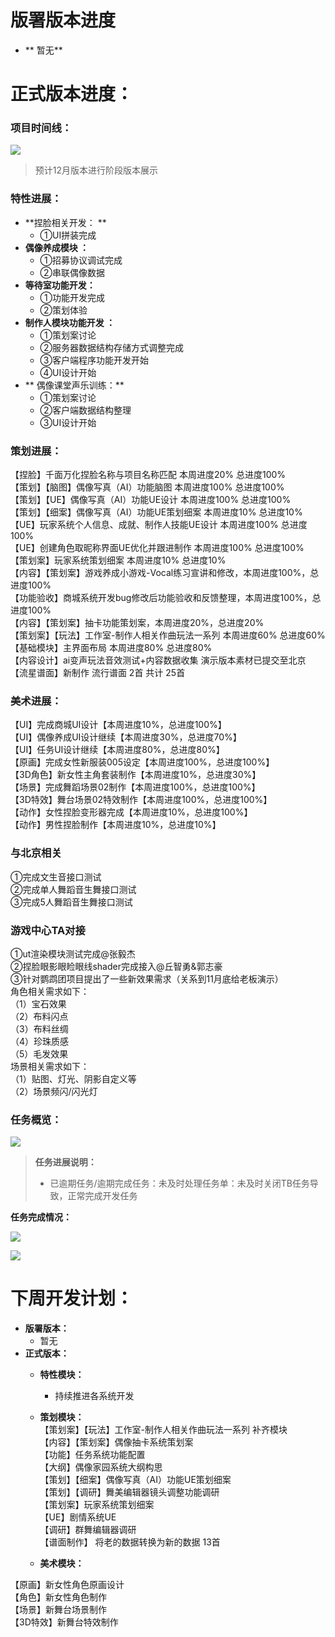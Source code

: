 # 版署版本进度
+ ** 暂无**

# 正式版本进度：
### 项目时间线：
![](https://cdn.nlark.com/yuque/0/2024/png/12926950/1721990606810-9647d188-492a-479a-aaa6-7243f3969aa7.png)

> 预计12月版本进行阶段版本展示
>

### 特性进展：   
+ **捏脸相关开发：  **
    -  ①UI拼装完成  
+  **偶像养成模块 ：**
    - ①招募协议调试完成
    - ②串联偶像数据  
+  **等待室功能开发：**
    - ①功能开发完成
    - ②策划体验  
+  **制作人模块功能开发 ：**
    - ①策划案讨论
    - ②服务器数据结构存储方式调整完成
    - ③客户端程序功能开发开始  
    -  ④UI设计开始  
+ ** 偶像课堂声乐训练：**
    - ①策划案讨论
    - ②客户端数据结构整理
    - ③UI设计开始  

### 策划进展：
【捏脸】千面万化捏脸名称与项目名称匹配  本周进度20%  总进度100%  
【策划】【脑图】偶像写真（AI）功能脑图  本周进度100%  总进度100%  
【策划】【UE】偶像写真（AI）功能UE设计     本周进度100%  总进度100%  
【策划】【细案】偶像写真（AI）功能UE策划细案    本周进度10%  总进度10%  
【UE】玩家系统个人信息、成就、制作人技能UE设计  本周进度100%  总进度100%  
【UE】创建角色取昵称界面UE优化并跟进制作  本周进度100%  总进度100%  
【策划案】玩家系统策划细案    本周进度10%  总进度10%  
【内容】【策划案】游戏养成小游戏-Vocal练习宣讲和修改，本周进度100%，总进度100%  
【功能验收】商城系统开发bug修改后功能验收和反馈整理，本周进度100%，总进度100%  
【内容】【策划案】抽卡功能策划案，本周进度20%，总进度20%  
【策划案】【玩法】工作室-制作人相关作曲玩法一系列 本周进度60%  总进度60%  
【基础模块】主界面布局 本周进度80%  总进度80%  
【内容设计】ai变声玩法音效测试+内容数据收集   演示版本素材已提交至北京  
【流星谱面】新制作 流行谱面 2首  共计 25首               

### 美术进展：
【UI】完成商城UI设计【本周进度10%，总进度100%】  
【UI】偶像养成UI设计继续【本周进度30%，总进度70%】  
【UI】任务UI设计继续【本周进度80%，总进度80%】  
【原画】完成女性新服装005设定【本周进度100%，总进度100%】  
【3D角色】新女性主角套装制作【本周进度10%，总进度30%】  
【场景】完成舞蹈场景02制作【本周进度100%，总进度100%】  
【3D特效】舞台场景02特效制作【本周进度100%，总进度100%】  
【动作】女性捏脸变形器完成【本周进度10%，总进度100%】  
【动作】男性捏脸制作【本周进度10%，总进度10%】                           

###  与北京相关                       
①完成文生音接口测试  
②完成单人舞蹈音生舞接口测试  
③完成5人舞蹈音生舞接口测试  

###  游戏中心TA对接  
①ut渲染模块测试完成@张毅杰  
②捏脸眼影眼睑眼线shader完成接入@丘智勇&郭志豪  
③针对鹦鹉团项目提出了一些新效果需求（关系到11月底给老板演示）  
角色相关需求如下：  
（1）宝石效果  
（2）布料闪点  
（3）布料丝绸  
（4）珍珠质感  
（5）毛发效果  
场景相关需求如下：  
（1）贴图、灯光、阴影自定义等  
（2）场景频闪/闪光灯  

### 任务概览：
![](https://cdn.nlark.com/yuque/0/2024/png/12926950/1730458940111-051eda92-8bda-4c89-9a48-24f3589999a5.png)

> **任务进展说明：**
>
> + 已逾期任务/逾期完成任务：未及时处理任务单：未及时关闭TB任务导致，正常完成开发任务
>

**任务完成情况：**

![](https://cdn.nlark.com/yuque/0/2024/png/12926950/1730458968488-78220b2e-1cde-4962-b85b-4de94617b82f.png)

![](https://cdn.nlark.com/yuque/0/2024/png/12926950/1730458983990-6b2b0fa2-61cd-4461-8b99-bd5fb66b4b77.png)



# 下周开发计划：
+ **版署版本：**
    -   暂无
+ **正式版本：**
    - **特性模块：**
        *  持续推进各系统开发      
    - **策划模块：**  
【策划案】【玩法】工作室-制作人相关作曲玩法一系列  补齐模块  
【内容】【策划案】偶像抽卡系统策划案  
【功能】任务系统功能配置  
【大纲】偶像家园系统大纲构思  
【策划】【细案】偶像写真（AI）功能UE策划细案  
【策划】【调研】舞美编辑器镜头调整功能调研  
【策划案】玩家系统策划细案  
【UE】剧情系统UE  
【调研】群舞编辑器调研  
【谱面制作】 将老的数据转换为新的数据 13首  
               
    - **美术模块：**

 【原画】新女性角色原画设计  
	【角色】新女性角色制作  
	【场景】新舞台场景制作  
	【3D特效】新舞台特效制作  

# 


